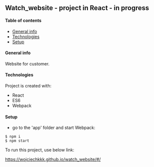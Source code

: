 ## Watch_website - project in React - in progress
#### Table of contents
* [General info](#general-info)
* [Technologies](#technologies)
* [Setup](#setup)

#### General info
Website for customer. 

	
#### Technologies
Project is created with:
* React
* ES6
* Webpack
	
#### Setup

- go to the 'app' folder and start Webpack:
```
$ npm i
$ npm start
```

To run this project, use below link:

https://wojciechkkk.github.io/watch_website/#/
